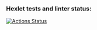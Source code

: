 ### Hexlet tests and linter status:
[![Actions Status](https://github.com/mishablokhin/python-project-49/actions/workflows/hexlet-check.yml/badge.svg)](https://github.com/mishablokhin/python-project-49/actions)